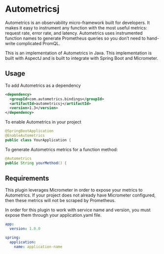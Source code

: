 # Autometricsj

Autometrics is an observability micro-framework built for developers. It makes it easy to instrument any function with the most useful metrics: request rate, error rate, and latency. Autometrics uses instrumented function names to generate Prometheus queries so you don’t need to hand-write complicated PromQL.

This is an implementation of Autometrics in Java. This implementation is built with AspectJ and is built to integrate with Spring Boot and Micrometer.

## Usage
To add Autometrics as a dependency
```xml
<dependency>
  <groupId>com.autometrics.bindings</groupId>
  <artifactId>autometricsj</artifactId>
  <version>1.3</version>
</dependency>
```

To enable Autometrics in your project
```java
@SpringBootApplication
@EnableAutometrics
public class YourApplication {
```

To generate Autometrics metrics for a function method:
```java
@Autometrics
public String yourMethod() {
```

## Requirements
This plugin leverages Micrometer in order to expose your metrics to Autometrics. If your project does not already 
have Micrometer configured, then these metrics will not be scraped by Prometheus.

In order for this plugin to work with service name and version, you must expose them through your application.yaml file.
```yaml
app:
  version: 1.0.0

spring:
  application:
    name: application-name
```
